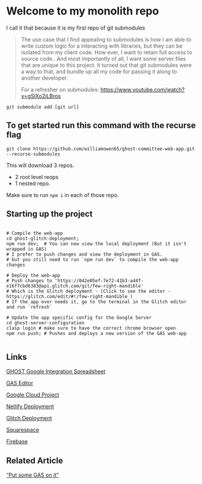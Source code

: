 # Welcome to my monolith repo

I call it that because it is my first repo of git submodules

> The use case that I find appealing to submodules is how I am able to write custom logic for a interacting with libraries, but they can be isolated from my client code. How ever, I want to retain full access to source code.. And most importantly of all, I want some server files that are unique to this project.  It turned out that git submodules were a way to that, and bundle up all my code for passing it along to another developer.
>
> For a refresher on submodules:  https://www.youtube.com/watch?v=gSlXo2iLBros

`git submodule add [git url]`


## To get started run this command with the recurse flag

`git clone https://github.com/williamowen65/ghost-committee-web-app.git --recurse-submodules`


This will download 3 repos.
- 2 root level reops
- 1 nested repo.

Make sure to run `npm i` in each of those repo.

## Starting up the project

```

# Compile the web-app
cd ghost-glitch-deployment;
npm run dev;  # You can now view the local deployment (But it isn't wrapped in GAS)
# I prefer to push changes and view the deployment in GAS. 
# but you still need to run `npm run dev` to compile the web-app changes

# Deploy the web-app
# Push changes to 'https://042e05ef-7e72-41b3-a44f-e16f7cbd6383@api.glitch.com/git/few-right-mandible' 
# Which is the Glitch deployment - (Click to see the editor - https://glitch.com/edit/#!/few-right-mandible )
# If the app ever needs it, go to the terminal in the Glitch editor and run `refresh`

# Update the app specific config for the Google Server
cd ghost-server-configuration
clasp login # make sure to have the correct chrome browser open
npm run push; # Pushes and deploys a new version of the GAS web-app


```

## Links

[GHOST Google Integration Spreadsheet](https://docs.google.com/spreadsheets/d/1sAka-Rs4LhHhkX3J4s7SaDlpIXEdv5R5Qm7meGIL6Wk/edit?gid=0#gid=0)

[GAS Editor](https://script.google.com/u/0/home/projects/1tXR1MZfheGId3kRfpmw4E4SSgdymw21h7lfeQTKdDhRjeQWHVSe86Hn8/edit)

[Google Cloud Project](https://console.cloud.google.com/welcome/new?hl=en&inv=1&invt=AblRKw&project=ghost-d319b)

[Netlify Deployment](https://app.netlify.com/sites/musical-meerkat-beaded/overview)

[Glitch Deployment](https://glitch.com/edit/#!/few-right-mandible)

[Squarespace](https://jaguar-sunflower-y9fm.squarespace.com/config/)

[Firebase](https://console.firebase.google.com/u/0/project/ghost-d319b/overview)


## Related Article

[“Put some GAS on it”](https://medium.com/@william.owen.dev/put-some-gas-on-it-51b1612f5444)
